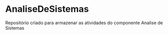 # AnaliseDeSistemas
Repositório criado para armazenar as atividades do componente Analise de Sistemas
